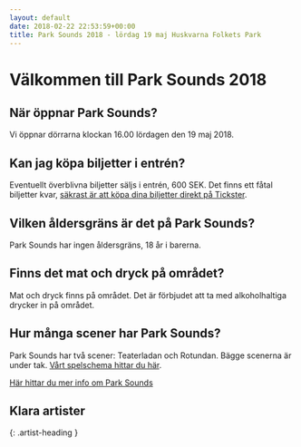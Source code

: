```yaml
---
layout: default
date: 2018-02-22 22:53:59+00:00
title: Park Sounds 2018 - lördag 19 maj Huskvarna Folkets Park
---
```


# Välkommen till Park Sounds 2018

## När öppnar Park Sounds?

Vi öppnar dörrarna klockan 16.00 lördagen den 19 maj 2018.

## Kan jag köpa biljetter i entrén?

Eventuellt överblivna biljetter säljs i entrén, 600 SEK. Det finns ett fåtal biljetter kvar, <a href="https://secure.tickster.com/Intro.aspx?ERC=MMM4DEZMGZ96711">säkrast är att köpa dina biljetter direkt på Tickster</a>.

## Vilken åldersgräns är det på Park Sounds?

Park Sounds har ingen åldersgräns, 18 år i barerna.

## Finns det mat och dryck på området?

Mat och dryck finns på området. Det är förbjudet att ta med alkoholhaltiga drycker in på området.

## Hur många scener har Park Sounds?

Park Sounds har två scener: Teaterladan och Rotundan. Bägge scenerna är under tak. <a href="/spelschema">Vårt spelschema hittar du här</a>.

<a href="/info">Här hittar du mer info om Park Sounds</a>

## Klara artister
{: .artist-heading }
